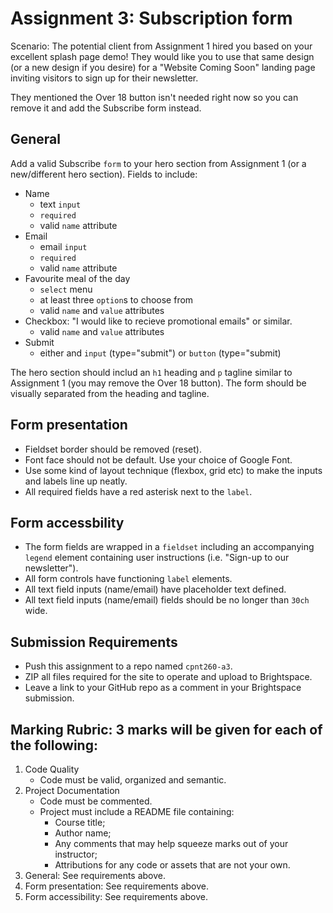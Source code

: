 # Assignment 3: Subscription form
Scenario: The potential client from Assignment 1 hired you based on your excellent splash page demo! They would like you to use that same design (or a new design if you desire) for a "Website Coming Soon" landing page inviting visitors to sign up for their newsletter.

They mentioned the Over 18 button isn't needed right now so you can remove it and add the Subscribe form instead.

## General
Add a valid Subscribe `form` to your hero section from Assignment 1 (or a new/different hero section). Fields to include:
- Name
  - text `input`
  - `required`
  - valid `name` attribute
- Email
  - email `input`
  - `required`
  - valid `name` attribute
- Favourite meal of the day
  - `select` menu
  - at least three `option`s to choose from
  - valid `name` and `value` attributes
- Checkbox: "I would like to recieve promotional emails" or similar.
  - valid `name` and `value` attributes
- Submit
  - either and `input` (type="submit") or `button` (type="submit)

The hero section should includ an `h1` heading and `p` tagline similar to Assignment 1 (you may remove the Over 18 button). The form should be visually separated from the heading and tagline.

## Form presentation
- Fieldset border should be removed (reset).
- Font face should not be default. Use your choice of Google Font.
- Use some kind of layout technique (flexbox, grid etc) to make the inputs and labels line up neatly.
- All required fields have a red asterisk next to the `label`.

## Form accessbility
- The form fields are wrapped in a `fieldset` including an accompanying `legend` element containing user instructions (i.e. "Sign-up to our newsletter"). 
- All form controls have functioning `label` elements.
- All text field inputs (name/email) have placeholder text defined.
- All text field inputs (name/email) fields should be no longer than `30ch` wide.

## Submission Requirements
- Push this assignment to a repo named `cpnt260-a3`.
- ZIP all files required for the site to operate and upload to Brightspace. 
- Leave a link to your GitHub repo as a comment in your Brightspace submission.

## Marking Rubric: 3 marks will be given for each of the following:
1. Code Quality
    - Code must be valid, organized and semantic.
2. Project Documentation
    - Code must be commented.
    - Project must include a README file containing:
        - Course title;
        - Author name;
        - Any comments that may help squeeze marks out of your instructor;
        - Attributions for any code or assets that are not your own.
3. General: See requirements above.
4. Form presentation: See requirements above.
5. Form accessibility: See requirements above.